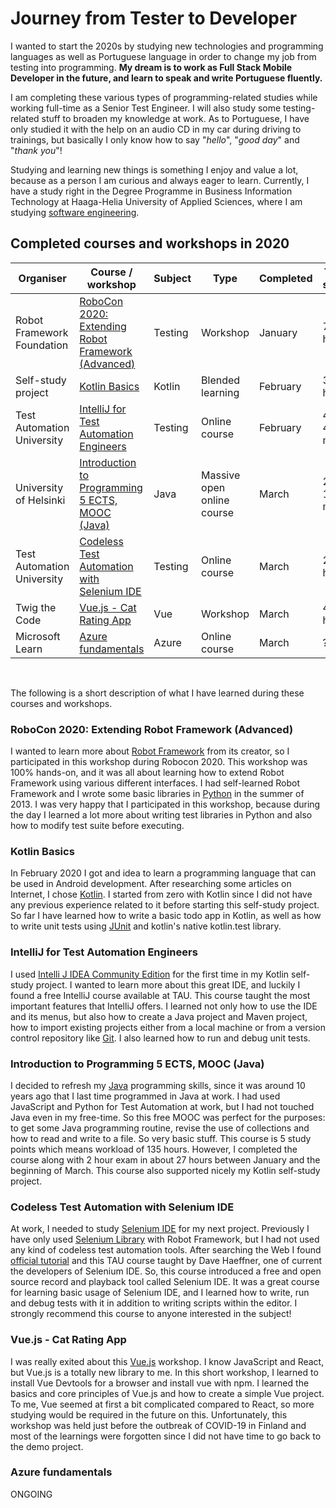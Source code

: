 # Journey from Tester to Developer

I wanted to start the 2020s by studying new technologies and programming languages as well as Portuguese language in order to change my job from testing into programming. **My dream is to work as Full Stack Mobile Developer in the future, and learn to speak and write Portuguese fluently.**

I am completing these various types of programming-related studies while working full-time as a Senior Test Engineer. I will also study some testing-related stuff to broaden my knowledge at work. As to Portuguese, I have only studied it with the help on an audio CD in my car during driving to trainings, but basically I only know how to say "_hello_", "_good day_" and "_thank you_"!

Studying and learning new things is something I enjoy and value a lot, because as a person I am curious and always eager to learn. Currently, I have a study right in the Degree Programme in Business Information Technology at Haaga-Helia University of Applied Sciences, where I am studying [software engineering](https://opinto-opas.haaga-helia.fi/index.php/en/13336/en/39079/DIGI19-E/303/year/2019?userLang=en).

## Completed courses and workshops in 2020

| Organiser | Course / workshop        | Subject | Type | Completed | Time spent |
| -------------------- | ------------- | ----- | ----- | ------------- | ---------- |
| Robot Framework Foundation | [RoboCon 2020: Extending Robot Framework (Advanced)](https://robocon.io/#extending-robot-framework-(advanced)-[sold-out])| Testing | Workshop | January | 7 hours |
| Self-study project |[Kotlin Basics](https://github.com/teijatestaaja/kotlin-self-study) | Kotlin | Blended learning | February | 30 hours |
| Test Automation University | [IntelliJ for Test Automation Engineers](https://testautomationu.applitools.com/intellij/) | Testing | Online course | February | 4 h 45 min |
| University of Helsinki | [Introduction to Programming 5 ECTS, MOOC (Java)](https://ohjelmointi-20.mooc.fi/) | Java | Massive open online course | March | 27 h 15 min |
| Test Automation University | [Codeless Test Automation with Selenium IDE](https://testautomationu.applitools.com/codeless-test-automation-with-selenium-ide/) | Testing | Online course | March | 2 hours |
| Twig the Code | [Vue.js - Cat Rating App](https://twigthecode.com/tapahtumat/vuejs) | Vue | Workshop | March | 4 hours |
| Microsoft Learn | [Azure fundamentals](https://docs.microsoft.com/fi-fi/learn/paths/azure-fundamentals/) | Azure | Online course | March | ??? |

&nbsp;&nbsp;&nbsp;

The following is a short description of what I have learned during these courses and workshops.

### RoboCon 2020: Extending Robot Framework (Advanced)

I wanted to learn more about [Robot Framework](https://robotframework.org/) from its creator, so I participated in this workshop during Robocon 2020. This workshop was 100% hands-on, and it was all about learning how to extend Robot Framework using various different interfaces. I had self-learned Robot Framework and I wrote some basic libraries in [Python](https://www.python.org/) in the summer of 2013.  I was very happy that I participated in this workshop, because during the day I learned a lot more about writing test libraries in Python and also how to modify test suite before executing.

### Kotlin Basics

In February 2020 I got and idea to learn a programming language that can be used in Android development. After researching some articles on Internet, I chose [Kotlin](https://kotlinlang.org/). I started from zero with Kotlin since I did not have any previous experience related to it before starting this self-study project. So far I have learned how to write a basic todo app in Kotlin, as well as how to write unit tests using [JUnit](https://junit.org/junit4/) and kotlin's native kotlin.test library.

### IntelliJ for Test Automation Engineers

I used [Intelli J IDEA Community Edition](https://www.jetbrains.com/idea/download/) for the first time in my Kotlin self-study project. I wanted to learn more about this great IDE, and luckily I found a free IntelliJ course available at TAU. This course taught the most important features that IntelliJ offers. I learned not only how to use the IDE and its menus, but also how to create a Java project and Maven project, how to import existing projects either from a local machine or from a version control repository like [Git](https://git-scm.com/). I also learned how to run and debug unit tests.

### Introduction to Programming 5 ECTS, MOOC (Java)

I decided to refresh my [Java](https://www.w3schools.com/java/) programming skills, since it was around 10 years ago that I last time programmed in Java at work. I had used JavaScript and Python for Test Automation at work, but I had not touched Java even in my free-time. So this free MOOC was perfect for the purposes: to get some Java programming routine, revise the use of collections and how to read and write to a file. So very basic stuff. This course is 5 study points which means workload of 135 hours. However, I completed the course along with 2 hour exam in about 27 hours between January and the beginning of March. This course also supported nicely my Kotlin self-study project.

### Codeless Test Automation with Selenium IDE

At work, I needed to study [Selenium IDE](https://www.selenium.dev/selenium-ide/) for my next project. Previously I have only used [Selenium Library](https://robotframework.org/SeleniumLibrary/SeleniumLibrary.html) with Robot Framework, but I had not used any kind of codeless test automation tools. After searching the Web I found [official tutorial](https://www.selenium.dev/selenium-ide/docs/en/introduction/getting-started) and this TAU course taught by Dave Haeffner, one of current the developers of Selenium IDE. So, this course introduced a free and open source record and playback tool called Selenium IDE. It was a great course for learning basic usage of Selenium IDE, and I learned how to write, run and debug tests with it in addition to writing scripts within the editor. I strongly recommend this course to anyone interested in the subject!

### Vue.js - Cat Rating App

I was really exited about this [Vue.js](https://vuejs.org/) workshop. I know JavaScript and React, but Vue.js is a totally new library to me. In this short workshop, I learned to install Vue Devtools for a browser and install vue with npm. I learned the basics and core principles of Vue.js and how to create a simple Vue project.  To me, Vue seemed at first a bit complicated compared to React, so more studying would be required in the future on this. Unfortunately, this workshop was held just before the outbreak of COVID-19 in Finland and most of the learnings were forgotten since I did not have time to go back to the demo project.

### Azure fundamentals

ONGOING
